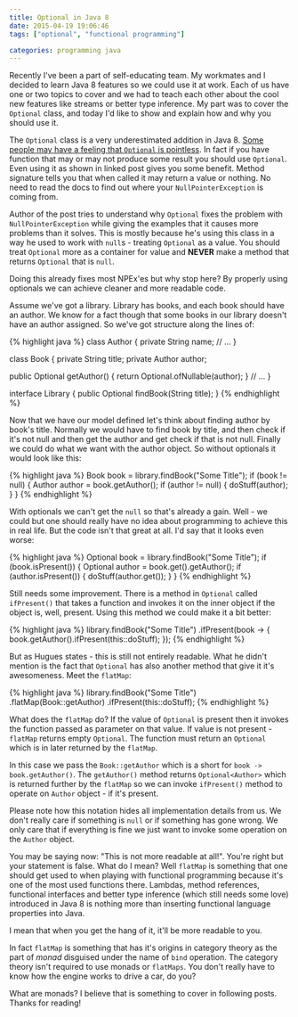 ```yaml
---
title: Optional in Java 8
date: 2015-04-19 19:06:46
tags: ["optional", "functional programming"]

categories: programming java
---
```


Recently I've been a part of self-educating team. My workmates and I decided to learn Java 8
features so we could use it at work. Each of us have one or two topics to cover and we had to teach
each other about the cool new features like streams or better type inference. My part was to
cover the `Optional` class, and today I'd like to show and explain how and why you should use it.

The `Optional` class is a very underestimated addition in Java 8. [Some people may have a feeling
that `Optional` is pointless][bad-optional]. In fact if you have function that may or may not
produce some result you should use `Optional`. Even using it as shown in linked post gives you some
benefit. Method signature tells you that when called it may return a value or nothing. No need to
read the docs to find out where your `NullPointerException` is coming from.

Author of the post tries to understand why `Optional` fixes the problem with `NullPointerException`
while giving the examples that it causes more problems than it solves. This is mostly because he's
using this class in a way he used to work with `null`s - treating `Optional` as a value. You should
treat `Optional` more as a container for value and **NEVER** make a method that returns `Optional`
that is `null`.

Doing this already fixes most NPEx'es but why stop here? By properly using optionals we can achieve
cleaner and more readable code.

Assume we've got a library. Library has books, and each book should have an author. We know for a
fact though that some books in our library doesn't have an author assigned. So we've got structure
along the lines of:

{% highlight java %}
class Author {
  private String name;
  // ...
}

class Book {
  private String title;
  private Author author;

  public Optional<Author> getAuthor() {
    return Optional.ofNullable(author);
  }
  // ...
}

interface Library {
  public Optional<Book> findBook(String title);
}
{% endhighlight %}

Now that we have our model defined let's think about finding author by book's title. Normally we
would have to find book by title, and then check if it's not null and then get the author and get
check if that is not null. Finally we could do what we want with the author object. So without
optionals it would look like this:

{% highlight java %}
Book book = library.findBook("Some Title");
if (book != null) {
  Author author = book.getAuthor();
  if (author != null) {
    doStuff(author);
  }
}
{% endhighlight %}

With optionals we can't get the `null` so that's already a gain. Well - we could but one should
really have no idea about programming to achieve this in real life. But the code isn't that great at
all. I'd say that it looks even worse:

{% highlight java %}
Optional<Book> book = library.findBook("Some Title");
if (book.isPresent()) {
  Optional<Author> author = book.get().getAuthor();
  if (author.isPresent()) {
    doStuff(author.get());
  }
}
{% endhighlight %}

Still needs some improvement. There is a method in `Optional` called `ifPresent()` that takes a
function and invokes it on the inner object if the object is, well, present. Using this method we
could make it a bit better:

{% highlight java %}
library.findBook("Some Title")
  .ifPresent(book -> {
    book.getAuthor().ifPresent(this::doStuff);
  });
{% endhighlight %}

But as Hugues states - this is still not entirely readable. What he didn't mention is the fact that
`Optional` has also another method that give it it's awesomeness. Meet the `flatMap`:

{% highlight java %}
library.findBook("Some Title")
  .flatMap(Book::getAuthor)
  .ifPresent(this::doStuff);
{% endhighlight %}

What does the `flatMap` do? If the value of `Optional` is present then it invokes the function
passed as parameter on that value. If value is not present - `flatMap` returns empty `Optional`. The
function must return an `Optional` which is in later returned by the `flatMap`.

In this case we pass the `Book::getAuthor` which is a short for `book -> book.getAuthor()`. The
`getAuthor()` method returns `Optional<Author>` which is returned further by the `flatMap` so we can
invoke `ifPresent()` method to operate on `Author` object - if it's present.

Please note how this notation hides all implementation details from us. We don't really care if
something is `null` or if something has gone wrong. We only care that if everything is fine we
just want to invoke some operation on the `Author` object.

You may be saying now: "This is not more readable at all!". You're right but your statement is
false. What do I mean? Well `flatMap` is something that one should get used to when playing with
functional programming because it's one of the most used functions there. Lambdas, method
references, functional interfaces and better type inference (which still needs some love) introduced
in Java 8 is nothing more than inserting functional language properties into Java.

I mean that when you get the hang of it, it'll be more readable to you.

In fact `flatMap` is something that has it's origins in category theory as the part of _monad_
disguised under the name of `bind` operation. The category theory isn't required to use monads or
`flatMaps`. You don't really have to know how the engine works to drive a car, do you?

What are monads? I believe that is something to cover in following posts. Thanks for reading!

[bad-optional]: http://huguesjohnson.com/programming/java/java8optional.html
